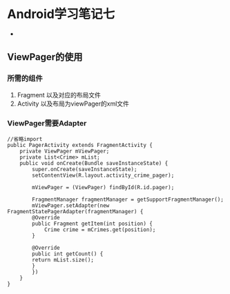 # Android学习笔记七
-
## ViewPager的使用
### 所需的组件
1. Fragment 以及对应的布局文件
2. Activity 以及布局为viewPager的xml文件

### ViewPager需要Adapter

```
//省略import
public PagerActivity extends FragmentActivity {
	private ViewPager mViewPager;
	private List<Crime> mList;
 	public void onCreate(Bundle saveInstanceState) {
		super.onCreate(saveInstanceState);
		setContentView(R.layout.activity_crime_pager);
		
		mViewPager = (ViewPager) findById(R.id.pager);
		
		FragmentManager fragmentManager = getSupportFragmentManager();
		mViewPager.setAdapter(new FragmentStatePagerAdapter(fragmentManager) {
		@Override
		public Fragment getItem(int position) {
			Crime crime = mCrimes.get(position);
		}
		
		@Override
		public int getCount() {
		return mList.size();
		}
		}) 
	}
}
```


